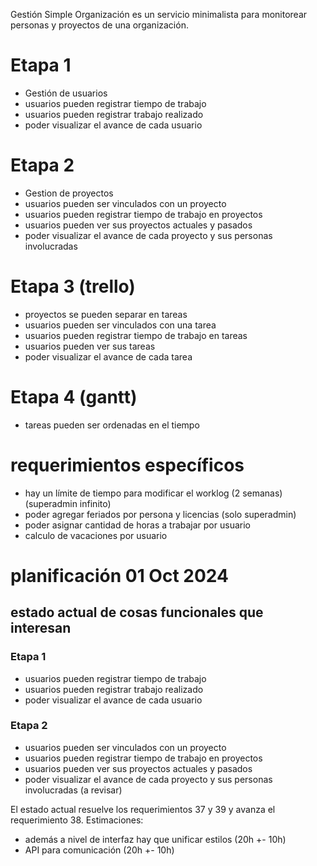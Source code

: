 Gestión Simple Organización es un servicio minimalista para monitorear personas y proyectos de una organización.

# Etapa 1
- Gestión de usuarios
- usuarios pueden registrar tiempo de trabajo
- usuarios pueden registrar trabajo realizado
- poder visualizar el avance de cada usuario

# Etapa 2
- Gestion de proyectos
- usuarios pueden ser vinculados con un proyecto
- usuarios pueden registrar tiempo de trabajo en proyectos
- usuarios pueden ver sus proyectos actuales y pasados
- poder visualizar el avance de cada proyecto y sus personas involucradas

# Etapa 3 (trello)
- proyectos se pueden separar en tareas
- usuarios pueden ser vinculados con una tarea
- usuarios pueden registrar tiempo de trabajo en tareas
- usuarios pueden ver sus tareas 
- poder visualizar el avance de cada tarea

# Etapa 4 (gantt)
- tareas pueden ser ordenadas en el tiempo


# requerimientos específicos
- hay un límite de tiempo para modificar el worklog (2 semanas) (superadmin infinito)
- poder agregar feriados por persona y licencias (solo superadmin)
- poder asignar cantidad de horas a trabajar por usuario
- calculo de vacaciones por usuario

# planificación 01 Oct 2024

## estado actual de cosas funcionales que interesan

### Etapa 1
- usuarios pueden registrar tiempo de trabajo 
- usuarios pueden registrar trabajo realizado
- poder visualizar el avance de cada usuario

### Etapa 2
- usuarios pueden ser vinculados con un proyecto
- usuarios pueden registrar tiempo de trabajo en proyectos
- usuarios pueden ver sus proyectos actuales y pasados
- poder visualizar el avance de cada proyecto y sus personas involucradas (a revisar)

El estado actual resuelve los requerimientos 37 y 39 y avanza el requerimiento 38. 
Estimaciones:
- además a nivel de interfaz hay que unificar estilos (20h +- 10h)
- API para comunicación (20h +- 10h)
